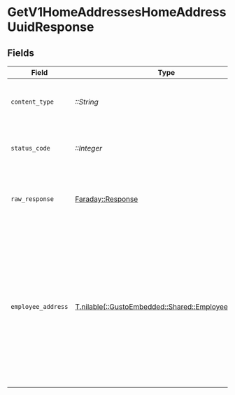 # GetV1HomeAddressesHomeAddressUuidResponse


## Fields

| Field                                                                                                                                                    | Type                                                                                                                                                     | Required                                                                                                                                                 | Description                                                                                                                                              | Example                                                                                                                                                  |
| -------------------------------------------------------------------------------------------------------------------------------------------------------- | -------------------------------------------------------------------------------------------------------------------------------------------------------- | -------------------------------------------------------------------------------------------------------------------------------------------------------- | -------------------------------------------------------------------------------------------------------------------------------------------------------- | -------------------------------------------------------------------------------------------------------------------------------------------------------- |
| `content_type`                                                                                                                                           | *::String*                                                                                                                                               | :heavy_check_mark:                                                                                                                                       | HTTP response content type for this operation                                                                                                            |                                                                                                                                                          |
| `status_code`                                                                                                                                            | *::Integer*                                                                                                                                              | :heavy_check_mark:                                                                                                                                       | HTTP response status code for this operation                                                                                                             |                                                                                                                                                          |
| `raw_response`                                                                                                                                           | [Faraday::Response](https://www.rubydoc.info/gems/faraday/Faraday/Response)                                                                              | :heavy_check_mark:                                                                                                                                       | Raw HTTP response; suitable for custom response parsing                                                                                                  |                                                                                                                                                          |
| `employee_address`                                                                                                                                       | [T.nilable(::GustoEmbedded::Shared::EmployeeAddress)](../../models/shared/employeeaddress.md)                                                            | :heavy_minus_sign:                                                                                                                                       | Example response                                                                                                                                         | {<br/>"street_1": "412 Kiera Stravenue",<br/>"street_2": "Suite 391",<br/>"city": "San Francisco",<br/>"state": "CA",<br/>"zip": "94107",<br/>"country": "USA",<br/>"active": true<br/>} |